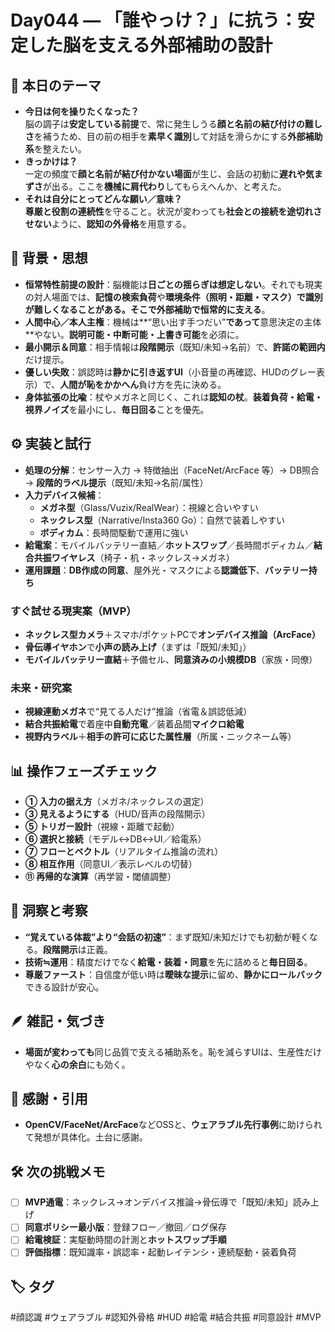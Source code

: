 # Day044 — 「誰やっけ？」に抗う：安定した脳を支える外部補助の設計

## 🎯 本日のテーマ
- **今日は何を操りたくなった？**  
  脳の調子は**安定している前提**で、常に発生しうる**顔と名前の結び付けの難しさ**を補うため、目の前の相手を**素早く識別**して対話を滑らかにする**外部補助系**を整えたい。
- **きっかけは？**  
  一定の頻度で**顔と名前が結び付かない場面**が生じ、会話の初動に**遅れや気まずさ**が出る。ここを**機械に肩代わり**してもらえへんか、と考えた。
- **それは自分にとってどんな願い／意味？**  
  **尊厳と役割の連続性**を守ること。状況が変わっても**社会との接続を途切れさせない**ように、**認知の外骨格**を用意する。

## 🧠 背景・思想
- **恒常特性前提の設計**：脳機能は**日ごとの揺らぎは想定しない**。それでも現実の対人場面では、**記憶の検索負荷**や**環境条件（照明・距離・マスク）**で識別が難しくなることがある。そこで**外部補助で恒常的に支える**。
- **人間中心／本人主権**：機械は**“思い出す手つだい”**であって**意思決定の主体**やない。**説明可能・中断可能・上書き可能**を必須に。
- **最小開示＆同意**：相手情報は**段階開示**（既知/未知→名前）で、**許諾の範囲内**だけ提示。
- **優しい失敗**：誤認時は**静かに引き返すUI**（小音量の再確認、HUDのグレー表示）で、**人間が恥をかかへん**負け方を先に決める。
- **身体拡張の比喩**：杖やメガネと同じく、これは**認知の杖**。**装着負荷・給電・視界ノイズ**を最小にし、**毎日回る**ことを優先。

## ⚙️ 実装と試行
- **処理の分解**：センサー入力 → 特徴抽出（FaceNet/ArcFace 等）→ DB照合 → **段階的ラベル提示**（既知/未知→名前/属性）
- **入力デバイス候補**：  
  - **メガネ型**（Glass/Vuzix/RealWear）：視線と合いやすい  
  - **ネックレス型**（Narrative/Insta360 Go）：自然で装着しやすい  
  - **ボディカム**：長時間駆動で運用に強い
- **給電案**：モバイルバッテリー直結／**ホットスワップ**／長時間ボディカム／**結合共振ワイヤレス**（椅子・机・ネックレス→メガネ）
- **運用課題**：**DB作成の同意**、屋外光・マスクによる**認識低下**、**バッテリー持ち**

### すぐ試せる現実案（MVP）
- **ネックレス型カメラ**＋スマホ/ポケットPCで**オンデバイス推論（ArcFace）**  
- **骨伝導イヤホン**で**小声の読み上げ**（まずは「既知/未知」）  
- **モバイルバッテリー直結**＋予備セル、**同意済みの小規模DB**（家族・同僚）

### 未来・研究案
- **視線連動メガネ**で“見てる人だけ”推論（省電＆誤認低減）  
- **結合共振給電**で着座中**自動充電**／装着品間**マイクロ給電**  
- **視野内ラベル**＋**相手の許可に応じた属性層**（所属・ニックネーム等）

## 📊 操作フェーズチェック
- **① 入力の据え方**（メガネ/ネックレスの選定）  
- **③ 見えるようにする**（HUD/音声の段階開示）  
- **⑤ トリガー設計**（視線・距離で起動）  
- **⑥ 選択と接続**（モデル↔DB↔UI／給電系）  
- **⑦ フローとベクトル**（リアルタイム推論の流れ）  
- **⑧ 相互作用**（同意UI／表示レベルの切替）  
- **⑪ 再帰的な演算**（再学習・閾値調整）

## 🔁 洞察と考察
- **“覚えている体裁”より“会話の初速”**：まず既知/未知だけでも初動が軽くなる。**段階開示**は正義。  
- **技術≒運用**：精度だけでなく**給電・装着・同意**を先に詰めると**毎日回る**。  
- **尊厳ファースト**：自信度が低い時は**曖昧な提示**に留め、**静かにロールバック**できる設計が安心。

## 🪶 雑記・気づき
- **場面が変わっても**同じ品質で支える補助系を。恥を減らすUIは、生産性だけやなく**心の余白**にも効く。

## 🙏 感謝・引用
- **OpenCV/FaceNet/ArcFace**などOSSと、**ウェアラブル先行事例**に助けられて発想が具体化。土台に感謝。

## 🛠 次の挑戦メモ
- [ ] **MVP通電**：ネックレス→オンデバイス推論→骨伝導で「既知/未知」読み上げ  
- [ ] **同意ポリシー最小版**：登録フロー／撤回／ログ保存  
- [ ] **給電検証**：実駆動時間の計測と**ホットスワップ手順**  
- [ ] **評価指標**：既知識率・誤認率・起動レイテンシ・連続駆動・装着負荷

## 🏷 タグ
#顔認識 #ウェアラブル #認知外骨格 #HUD #給電 #結合共振 #同意設計 #MVP
